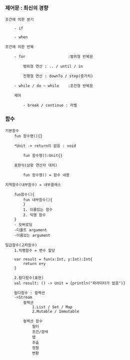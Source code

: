 ### 제어문 : 최신의 경향

    조건에 의한 분기

        - if

        - when

    조건에 의한 반복

        - for                   :범위형 반복문

            범위형 연산 : .. / until / in

            진행형 연산 : downTo / step(증가치)

        - while / do ~ while    :조건형 반복문

        제어

            - break / continue : 라벨

### 함수

    기본함수
        fun 함수명(){}

        *Unit -> return이 없음 : void

            fun 함수명():Unit{}

        표현식(삼항 연산자 대치)

            fun 함수명() = 함수 내용

    지역함수(내부함수) = 내부클래스

        fun함수(){
            fun 내부함수(){
            }
            1. 이름있는 함수
            2. 익명 함수
        }
        - 오버로딩
        -디폴트 argument
        -이름있는 argument

    일급함수(고차함수)
        1.익명함수 = 변수 할당

        var result = fun(x:Int, y:Int):Int{
            return x+y
        }
        
        2.람다함수(표현)
        val result: () -> Unit = {println("파라미터가 없음")}

        람다함수 : 컬렉션
        ->Stream
            컬렉션
                1.List / Set / Map
                2.Mutable / Immutable

            컬렉션 함수
                필터
                조건/검색
                맵
                추출
                정렬
                변환

    
